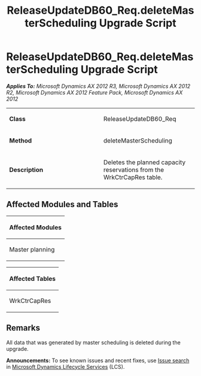 ﻿---
title: ReleaseUpdateDB60_Req.deleteMasterScheduling Upgrade Script
TOCTitle: ReleaseUpdateDB60_Req.deleteMasterScheduling Upgrade Script
ms:assetid: e1bc9d3e-57f4-013a-0ce7-e9c3b6b9b50a
ms:mtpsurl: https://msdn.microsoft.com/en-us/library/JJ737336(v=AX.60)
ms:contentKeyID: 49711777
ms.date: 05/18/2015
mtps_version: v=AX.60
---

# ReleaseUpdateDB60\_Req.deleteMasterScheduling Upgrade Script 


_**Applies To:** Microsoft Dynamics AX 2012 R3, Microsoft Dynamics AX 2012 R2, Microsoft Dynamics AX 2012 Feature Pack, Microsoft Dynamics AX 2012_

<table>
<colgroup>
<col style="width: 50%" />
<col style="width: 50%" />
</colgroup>
<tbody>
<tr class="odd">
<td><p><strong>Class</strong></p></td>
<td><p>ReleaseUpdateDB60_Req</p></td>
</tr>
<tr class="even">
<td><p><strong>Method</strong></p></td>
<td><p>deleteMasterScheduling</p></td>
</tr>
<tr class="odd">
<td><p><strong>Description</strong></p></td>
<td><p>Deletes the planned capacity reservations from the WrkCtrCapRes table.</p></td>
</tr>
</tbody>
</table>


## Affected Modules and Tables

<table>
<colgroup>
<col style="width: 100%" />
</colgroup>
<thead>
<tr class="header">
<th><p>Affected Modules</p></th>
</tr>
</thead>
<tbody>
<tr class="odd">
<td><p>Master planning</p></td>
</tr>
</tbody>
</table>


<table>
<colgroup>
<col style="width: 100%" />
</colgroup>
<thead>
<tr class="header">
<th><p>Affected Tables</p></th>
</tr>
</thead>
<tbody>
<tr class="odd">
<td><p>WrkCtrCapRes</p></td>
</tr>
</tbody>
</table>


## Remarks

All data that was generated by master scheduling is deleted during the upgrade.

  
**Announcements:** To see known issues and recent fixes, use [Issue search](http://go.microsoft.com/fwlink/?linkid=389258) in [Microsoft Dynamics Lifecycle Services](http://go.microsoft.com/fwlink/?linkid=306505) (LCS).


